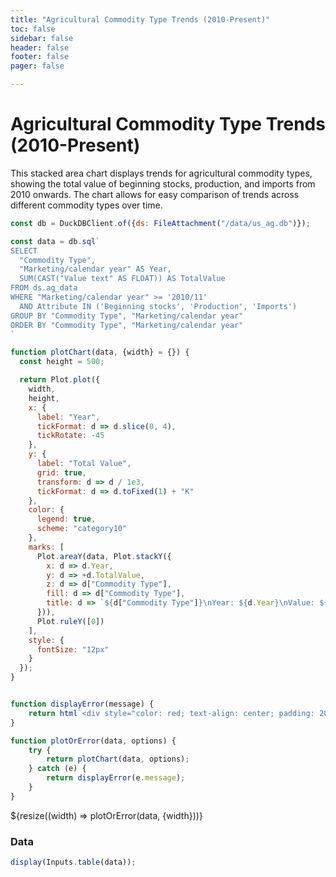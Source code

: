```yaml
---
title: "Agricultural Commodity Type Trends (2010-Present)"
toc: false
sidebar: false
header: false
footer: false
pager: false

---
```


# Agricultural Commodity Type Trends (2010-Present)

This stacked area chart displays trends for agricultural commodity types, showing the total value of beginning stocks, production, and imports from 2010 onwards. The chart allows for easy comparison of trends across different commodity types over time.


```js
const db = DuckDBClient.of({ds: FileAttachment("/data/us_ag.db")});
```

```js
const data = db.sql`
SELECT 
  "Commodity Type",
  "Marketing/calendar year" AS Year,
  SUM(CAST("Value text" AS FLOAT)) AS TotalValue
FROM ds.ag_data
WHERE "Marketing/calendar year" >= '2010/11'
  AND Attribute IN ('Beginning stocks', 'Production', 'Imports')
GROUP BY "Commodity Type", "Marketing/calendar year"
ORDER BY "Commodity Type", "Marketing/calendar year"
`
```


```js
function plotChart(data, {width} = {}) {
  const height = 500;

  return Plot.plot({
    width,
    height,
    x: {
      label: "Year",
      tickFormat: d => d.slice(0, 4),
      tickRotate: -45
    },
    y: {
      label: "Total Value",
      grid: true,
      transform: d => d / 1e3,
      tickFormat: d => d.toFixed(1) + "K"
    },
    color: {
      legend: true,
      scheme: "category10"
    },
    marks: [
      Plot.areaY(data, Plot.stackY({
        x: d => d.Year,
        y: d => +d.TotalValue,
        z: d => d["Commodity Type"],
        fill: d => d["Commodity Type"],
        title: d => `${d["Commodity Type"]}\nYear: ${d.Year}\nValue: ${(+d.TotalValue).toLocaleString()}`
      })),
      Plot.ruleY([0])
    ],
    style: {
      fontSize: "12px"
    }
  });
}


function displayError(message) {
    return html`<div style="color: red; text-align: center; padding: 20px;">Error: ${message}</div>`;
}

function plotOrError(data, options) {
    try {
        return plotChart(data, options);
    } catch (e) {
        return displayError(e.message);
    }
}
```


<div class="grid grid-cols-1">
    <div class="card">
        ${resize((width) => plotOrError(data, {width}))}
    </div>
</div>

### Data

```js
display(Inputs.table(data));
```